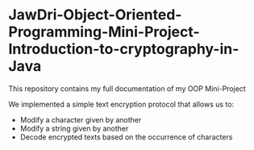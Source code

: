 # JawDri-Object-Oriented-Programming-Mini-Project-Introduction-to-cryptography-in-Java
This repository contains my full documentation of my OOP Mini-Project

We implemented a simple text encryption protocol that allows us to:
* Modify a character given by another
* Modify a string given by another
* Decode encrypted texts based on the occurrence of characters
